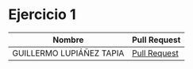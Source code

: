 # Ejercicio 1

| Nombre | Pull Request |
|--------|--------|
| GUILLERMO LUPIÁÑEZ TAPIA | [Pull Request](https://github.com/XDavid1999/PacketService/pull/57) |
